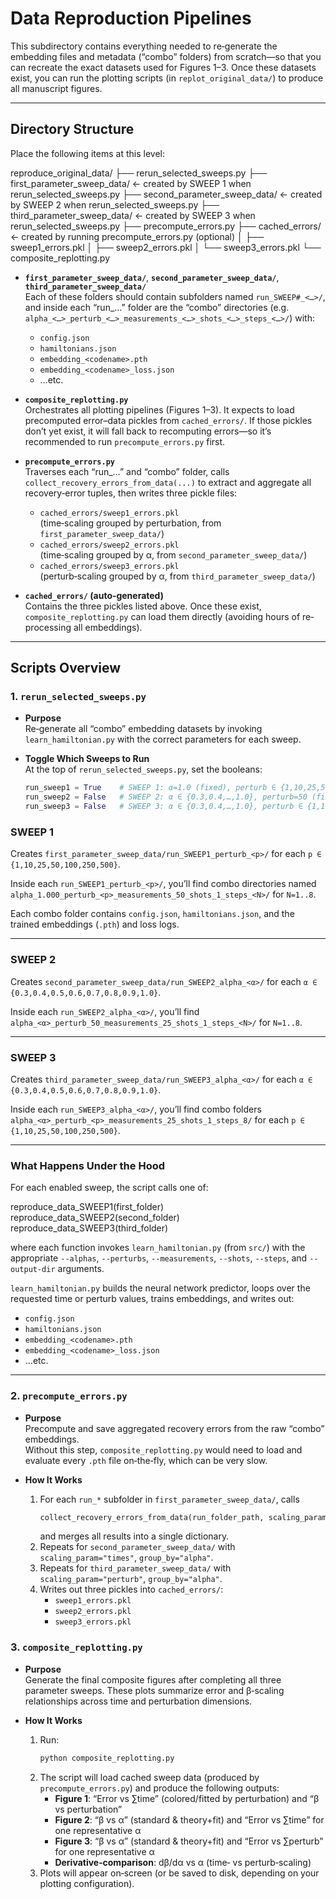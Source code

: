 # Data Reproduction Pipelines

This subdirectory contains everything needed to re‐generate the embedding files and metadata (“combo” folders) from scratch—so that you can recreate the exact datasets used for Figures 1–3. Once these datasets exist, you can run the plotting scripts (in `replot_original_data/`) to produce all manuscript figures.

---

## Directory Structure

Place the following items at this level:

reproduce_original_data/
├── rerun_selected_sweeps.py
├── first_parameter_sweep_data/     ← created by SWEEP 1 when rerun_selected_sweeps.py
├── second_parameter_sweep_data/    ← created by SWEEP 2 when rerun_selected_sweeps.py
├── third_parameter_sweep_data/     ← created by SWEEP 3 when rerun_selected_sweeps.py
├── precompute_errors.py
├── cached_errors/                  ← created by running precompute_errors.py (optional)
│   ├── sweep1_errors.pkl
│   ├── sweep2_errors.pkl
│   └── sweep3_errors.pkl
└── composite_replotting.py

- **`first_parameter_sweep_data/`**, **`second_parameter_sweep_data/`**, **`third_parameter_sweep_data/`**  
  Each of these folders should contain subfolders named `run_SWEEP#_<…>/`, and inside each “run_…” folder are the “combo” directories (e.g. `alpha_<…>_perturb_<…>_measurements_<…>_shots_<…>_steps_<…>/`) with:
  - `config.json`
  - `hamiltonians.json`
  - `embedding_<codename>.pth`
  - `embedding_<codename>_loss.json`
  - …etc.

- **`composite_replotting.py`**  
  Orchestrates all plotting pipelines (Figures 1–3). It expects to load precomputed error–data pickles from `cached_errors/`. If those pickles don’t yet exist, it will fall back to recomputing errors—so it’s recommended to run `precompute_errors.py` first.

- **`precompute_errors.py`**  
  Traverses each “run_…” and “combo” folder, calls `collect_recovery_errors_from_data(...)` to extract and aggregate all recovery‐error tuples, then writes three pickle files:
  - `cached_errors/sweep1_errors.pkl`  
    (time‐scaling grouped by perturbation, from `first_parameter_sweep_data/`)
  - `cached_errors/sweep2_errors.pkl`  
    (time‐scaling grouped by α, from `second_parameter_sweep_data/`)
  - `cached_errors/sweep3_errors.pkl`  
    (perturb‐scaling grouped by α, from `third_parameter_sweep_data/`)

- **`cached_errors/` (auto‐generated)**  
  Contains the three pickles listed above. Once these exist, `composite_replotting.py` can load them directly (avoiding hours of re‐processing all embeddings).

---

## Scripts Overview

### 1. `rerun_selected_sweeps.py`

- **Purpose**  
  Re‐generate all “combo” embedding datasets by invoking `learn_hamiltonian.py` with the correct parameters for each sweep.

- **Toggle Which Sweeps to Run**  
  At the top of `rerun_selected_sweeps.py`, set the booleans:
  ```python
  run_sweep1 = True    # SWEEP 1: α=1.0 (fixed), perturb ∈ {1,10,25,50,100,250,500}, measurements=50, shots=1, steps=1..8
  run_sweep2 = False   # SWEEP 2: α ∈ {0.3,0.4,…,1.0}, perturb=50 (fixed), measurements=25, shots=1, steps=1..8
  run_sweep3 = False   # SWEEP 3: α ∈ {0.3,0.4,…,1.0}, perturb ∈ {1,10,25,50,100,250,500}, measurements=25, shots=1, steps=8 (fixed)

### SWEEP 1

Creates `first_parameter_sweep_data/run_SWEEP1_perturb_<p>/` for each `p ∈ {1,10,25,50,100,250,500}`.

Inside each `run_SWEEP1_perturb_<p>/`, you’ll find combo directories named  
`alpha_1.000_perturb_<p>_measurements_50_shots_1_steps_<N>/` for `N=1..8`.

Each combo folder contains `config.json`, `hamiltonians.json`, and the trained embeddings (`.pth`) and loss logs.

---

### SWEEP 2

Creates `second_parameter_sweep_data/run_SWEEP2_alpha_<α>/` for each `α ∈ {0.3,0.4,0.5,0.6,0.7,0.8,0.9,1.0}`.

Inside each `run_SWEEP2_alpha_<α>/`, you’ll find  
`alpha_<α>_perturb_50_measurements_25_shots_1_steps_<N>/` for `N=1..8`.

---

### SWEEP 3

Creates `third_parameter_sweep_data/run_SWEEP3_alpha_<α>/` for each `α ∈ {0.3,0.4,0.5,0.6,0.7,0.8,0.9,1.0}`.

Inside each `run_SWEEP3_alpha_<α>/`, you’ll find combo folders  
`alpha_<α>_perturb_<p>_measurements_25_shots_1_steps_8/` for each `p ∈ {1,10,25,50,100,250,500}`.

---

### What Happens Under the Hood

For each enabled sweep, the script calls one of:

reproduce_data_SWEEP1(first_folder)
reproduce_data_SWEEP2(second_folder)
reproduce_data_SWEEP3(third_folder)


where each function invokes `learn_hamiltonian.py` (from `src/`) with the appropriate `--alphas`, `--perturbs`, `--measurements`, `--shots`, `--steps`, and `--output-dir` arguments.

`learn_hamiltonian.py` builds the neural network predictor, loops over the requested time or perturb values, trains embeddings, and writes out:

- `config.json`
- `hamiltonians.json`
- `embedding_<codename>.pth`
- `embedding_<codename>_loss.json`
- …etc.

---

### 2. `precompute_errors.py`

- **Purpose**  
  Precompute and save aggregated recovery errors from the raw “combo” embeddings.  
  Without this step, `composite_replotting.py` would need to load and evaluate every `.pth` file on‐the‐fly, which can be very slow.

- **How It Works**  
  1. For each `run_*` subfolder in `first_parameter_sweep_data/`, calls  
     ```python
     collect_recovery_errors_from_data(run_folder_path, scaling_param="times", group_by="perturb")
     ```  
     and merges all results into a single dictionary.  
  2. Repeats for `second_parameter_sweep_data/` with `scaling_param="times"`, `group_by="alpha"`.  
  3. Repeats for `third_parameter_sweep_data/` with `scaling_param="perturb"`, `group_by="alpha"`.  
  4. Writes out three pickles into `cached_errors/`:  
     - `sweep1_errors.pkl`  
     - `sweep2_errors.pkl`  
     - `sweep3_errors.pkl`



### 3. `composite_replotting.py`

- **Purpose**  
  Generate the final composite figures after completing all three parameter sweeps. These plots summarize error and β‐scaling relationships across time and perturbation dimensions.

- **How It Works**    
  1. Run:
     ```bash
     python composite_replotting.py
     ```  
  2. The script will load cached sweep data (produced by `precompute_errors.py`) and produce the following outputs:  
     - **Figure 1**: “Error vs ∑time” (colored/fitted by perturbation) and “β vs perturbation”  
     - **Figure 2**: “β vs α” (standard & theory+fit) and “Error vs ∑time” for one representative α  
     - **Figure 3**: “β vs α” (standard & theory+fit) and “Error vs ∑perturb” for one representative α  
     - **Derivative‐comparison**: dβ/dα vs α (time‐ vs perturb‐scaling)  
  3. Plots will appear on‐screen (or be saved to disk, depending on your plotting configuration).

